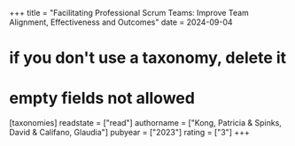+++
title = "Facilitating Professional Scrum Teams: Improve Team Alignment, Effectiveness and Outcomes"
date = 2024-09-04
# if you don't use a taxonomy, delete it
# empty fields not allowed
[taxonomies]
  readstate = ["read"]
  authorname = ["Kong, Patricia & Spinks, David & Califano, Glaudia"]
  pubyear = ["2023"]
  rating = ["3"]
+++

